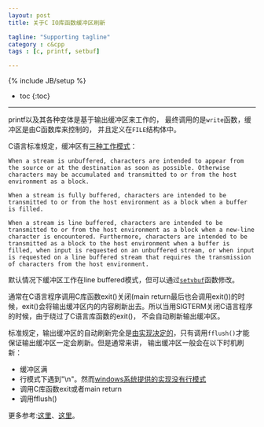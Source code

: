 ```yaml
---
layout: post
title: 关于C IO库函数缓冲区刷新

tagline: "Supporting tagline"
category : c&cpp
tags : [c, printf, setbuf]

---
```

{% include JB/setup %}

* toc
{:toc}

<hr/>

printf以及其各种变体是基于输出缓冲区来工作的， 最终调用的是`write`函数，缓冲区是由C函数库来控制的，
并且定义在`FILE`结构体中。

C语言标准规定，缓冲区有[三种工作模式][0]：

	When a stream is unbuffered, characters are intended to appear from the source or at the destination as soon as possible. Otherwise characters may be accumulated and transmitted to or from the host environment as a block.

	When a stream is fully buffered, characters are intended to be transmitted to or from the host environment as a block when a buffer is filled.

	When a stream is line buffered, characters are intended to be transmitted to or from the host environment as a block when a new-line character is encountered. Furthermore, characters are intended to be transmitted as a block to the host environment when a buffer is filled, when input is requested on an unbuffered stream, or when input is requested on a line buffered stream that requires the transmission of characters from the host environment.

默认情况下缓冲区工作在line buffered模式，但可以通过[`setvbuf`][1]函数修改。

通常在C语言程序调用C库函数exit()关闭(main return最后也会调用exit())的时候，exit()会将输出缓冲区内的内容刷新出去。所以当用SIGTERM关闭C语言程序的时候，由于绕过了C语言库函数的exit()，
不会自动刷新输出缓冲区。

标准规定，输出缓冲区的自动刷新完全是[由实现决定的][0]，只有调用`fflush()`才能保证输出缓冲区一定会刷新。但是通常来讲，
输出缓冲区一般会在以下时机刷新：

* 缓冲区满
* 行模式下遇到"\n"。然而[windows系统提供的实现没有行模式][3]
* 调用C库函数exit或者main return
* 调用fflush()

更多参考:[这里][2]、[这里][3]。

[0]:https://stackoverflow.com/questions/39536212/what-are-the-rules-of-automatic-stdout-buffer-flushing-in-c
[1]:https://man7.org/linux/man-pages/man3/setvbuf.3.html
[2]:https://stackoverflow.com/questions/1716296/why-does-printf-not-flush-after-the-call-unless-a-newline-is-in-the-format-strin
[3]:https://stackoverflow.com/questions/61426558/why-does-printf-with-n-still-not-flush-on-windows